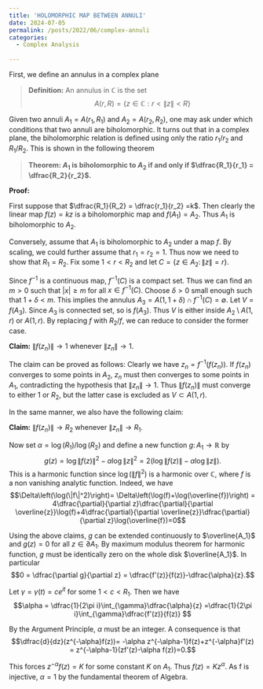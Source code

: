 ```yaml
---
title: 'HOLOMORPHIC MAP BETWEEN ANNULI'
date: 2024-07-05
permalink: /posts/2022/06/complex-annuli
categories:
  - Complex Analysis
  
---
```


First, we define an annulus in a complex plane
>**Definition:** An annulus in $\mathbb{C}$ is the set $$A(r,R) = \left\lbrace z \in \mathbb{C}: r < \|z\| <R \right\rbrace$$

Given two annuli $A_1 = A(r_1, R_1)$ and $A_2 = A(r_2, R_2)$, one may ask under which conditions
that two annuli are biholomorphic. It turns out that in a complex plane, the biholomorphic relation is defined using only
the ratio $r_1/r_2$ and $R_1/R_2$. This is shown in the following theorem

>**Theorem: $A_1$ is biholomorphic to $A_2$ if and only if $\dfrac{R_1}{r_1} = \dfrac{R_2}{r_2}$.**

**Proof:**

First suppose that $\dfrac{R_1}{R_2} = \dfrac{r_1}{r_2} =k$. Then clearly the linear map $f(z)=kz$
  is a biholomorphic map and $f(A_1) = A_2$. Thus $A_1$ is biholomorphic to $A_2$.

  Conversely, assume that $A_1$ is biholomorphic to $A_2$ under a map $f$. By scaling, we could further assume that $r_1=r_2=1$. Thus now we need to show that $R_1=R_2$.
  Fix some $1<r<R_2$ and let $C = \left\lbrace z \in A_2 \colon \|z\|=r\right\rbrace$.

  Since $f^{-1}$ is a continuous map, $f^{-1}(C)$ is a compact set. Thus we can find
  an $m>0$ such that $|x| \ge m$ for all $x \in f^{-1}(C)$. Choose $\delta>0$ small enough
  such that $1+\delta<m$. This implies the annulus $A_3 = A(1,1+\delta) \cap f^{-1}(C)=\emptyset$. Let
  $V = f(A_3)$. Since $A_3$ is connected set, so is $f(A_3)$. Thus $V$ is either inside
  $A_2\setminus A(1,r)$ or $A(1,r)$. By replacing $f$ with $R_2/f$, we can reduce to consider the former case.

  **Claim:** $\|f(z_n)\| \to 1$ whenever $\|z_n\| \to 1$.

  The claim can be proved as follows: Clearly we have $z_n = f^{-1}(f(z_n))$. If $f(z_n)$ converges to some points
  in $A_2$, $z_n$ must then converges to some points in $A_1$, contradicting the hypothesis that
  $\|z_n\| \to 1$. Thus $\|f(z_n)\|$ must converge to either $1$ or $R_2$, but the latter case is excluded as $V \subset A(1,r)$.

  In the same manner, we also have the following claim:

  **Claim:** $\|f(z_n)\| \to R_2$ whenever $\|z_n\| \to R_1$.

  Now set $\alpha = \log(R_1)/\log(R_2)$ and define a new function $g \colon A_1 \to \mathbb{R}$ by
  $$g(z) = \log\|f(z)\|^2 - \alpha\log\|z\|^2 = 2(\log\|f(z)\| - \alpha\log\|z\|).$$
  This is a harmonic function since $\log(\|f\|^2)$ is a harmonic over $\mathbb{C}$, where $f$ is a non vanishing analytic function. Indeed, we have
  $$\Delta\left(\log(\|f\|^2)\right)= \Delta\left(\log(f)+\log(\overline{f})\right)
    = 4\dfrac{\partial}{\partial z}\dfrac{\partial}{\partial \overline{z}}\log(f)+4\dfrac{\partial}{\partial \overline{z}}\dfrac{\partial}{\partial z}\log(\overline{f})=0$$

  Using the above claims, $g$ can be
  extended continuously to $\overline{A_1}$ and $g(z)=0$ for all $z \in \partial A_1$. By maximum
  modulus theorem for harmonic function, $g$ must be identically zero on the whole disk $\overline{A_1}$.
  In particular
  $$0 = \dfrac{\partial g}{\partial z} = \dfrac{f'(z)}{f(z)}-\dfrac{\alpha}{z}.$$

  Let $\gamma = \gamma(t)= ce^{it}$ for some $1<c<R_1$. Then we have
  $$\alpha = \dfrac{1}{2\pi i}\int_{\gamma}\dfrac{\alpha}{z} =\dfrac{1}{2\pi i}\int_{\gamma}\dfrac{f'(z)}{f(z)} $$

  By the Argument Principle, $\alpha$ must be an integer. A consequence is that
  $$\dfrac{d}{dz}(z^{-\alpha}f(z))= -\alpha z^{-\alpha-1}f(z)+z^{-\alpha}f'(z) = z^{-\alpha-1}(zf'(z)-\alpha f(z))=0.$$

  This forces $z^{-\alpha}f(z)=K$ for some constant $K$ on $A_1$. Thus $f(z)=Kz^{\alpha}$. As f is injective, $\alpha=1$ by the fundamental theorem of Algebra.
